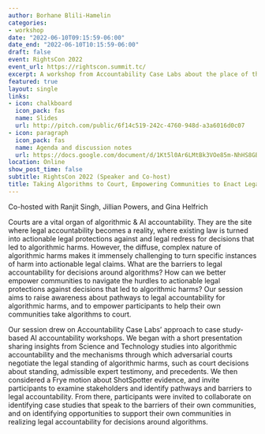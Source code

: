 ```yaml
---
author: Borhane Blili-Hamelin
categories:
- workshop
date: "2022-06-10T09:15:59-06:00"
date_end: "2022-06-10T10:15:59-06:00"
draft: false
event: RightsCon 2022
event_url: https://rightscon.summit.tc/
excerpt: A workshop from Accountability Case Labs about the place of the courts in the algorithmic accountability space.
featured: true
layout: single
links:
- icon: chalkboard
  icon_pack: fas
  name: Slides
  url: http://pitch.com/public/6f14c519-242c-4760-948d-a3a6016d0c07
- icon: paragraph
  icon_pack: fas
  name: Agenda and discussion notes
  url: https://docs.google.com/document/d/1Kt5l0Ar6LMtBk3VOe85m-NhHS8GB_hux14nqhY3LGVE/edit?usp=sharing
location: Online
show_post_time: false
subtitle: RightsCon 2022 (Speaker and Co-host)
title: Taking Algorithms to Court, Empowering Communities to Enact Legal Accountability
---
```


Co-hosted with Ranjit Singh, Jillian Powers, and Gina Helfrich

Courts are a vital organ of algorithmic & AI accountability. They are the site where legal accountability becomes a reality, where existing law is turned into actionable legal protections against and legal redress for decisions that led to algorithmic harms. However, the diffuse, complex nature of algorithmic harms makes it immensely challenging to turn specific instances of harm into actionable legal claims. What are the barriers to legal accountability for decisions around algorithms? How can we better empower communities to navigate the hurdles to actionable legal protections against decisions that led to algorithmic harms? Our session aims to raise awareness about pathways to legal accountability for algorithmic harms, and to empower participants to help their own communities take algorithms to court.

Our session drew on Accountability Case Labs’ approach to case study-based AI accountability workshops. We began with a short presentation sharing insights from Science and Technology studies into algorithmic accountability and the mechanisms through which adversarial courts negotiate the legal standing of algorithmic harms, such as court decisions about standing, admissible expert testimony, and precedents. We then considered a Frye motion about ShotSpotter evidence, and invite participants to examine stakeholders and identify pathways and barriers to legal accountability. From there, participants were invited to collaborate on identifying case studies that speak to the barriers of their own communities, and on identifying opportunities to support their own communities in realizing legal accountability for decisions around algorithms.  
